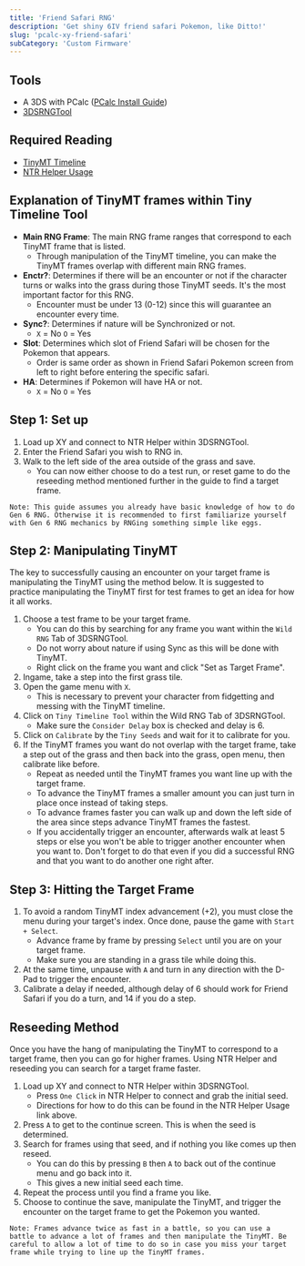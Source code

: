 ```yaml
---
title: 'Friend Safari RNG'
description: 'Get shiny 6IV friend safari Pokemon, like Ditto!'
slug: 'pcalc-xy-friend-safari'
subCategory: 'Custom Firmware'
---
```


## Tools

- A 3DS with PCalc ([PCalc Install Guide](https://www.pokemonrng.com/misc-3ds-installing-pcalc))
- [3DSRNGTool](https://github.com/wwwwwwzx/3DSRNGTool/releases)

## Required Reading

- [TinyMT Timeline](https://github.com/wwwwwwzx/3DSRNGTool/wiki/Gen6-TinyMT-Timeline-Calibration)
- [NTR Helper Usage](https://www.pokemonrng.com/ntr-helper-usage)

## Explanation of TinyMT frames within Tiny Timeline Tool

- **Main RNG Frame**: The main RNG frame ranges that correspond to each TinyMT frame that is listed.
  - Through manipulation of the TinyMT timeline, you can make the TinyMT frames overlap with different main RNG frames.
- **Enctr?**: Determines if there will be an encounter or not if the character turns or walks into the grass during those TinyMT seeds. It's the most important factor for this RNG.
  - Encounter must be under 13 (0-12) since this will guarantee an encounter every time.
- **Sync?**: Determines if nature will be Synchronized or not.
  - `X` = No `O` = Yes
- **Slot**: Determines which slot of Friend Safari will be chosen for the Pokemon that appears.
  - Order is same order as shown in Friend Safari Pokemon screen from left to right before entering the specific safari.
- **HA**: Determines if Pokemon will have HA or not.
  - `X` = No `O` = Yes

## Step 1: Set up

1. Load up XY and connect to NTR Helper within 3DSRNGTool.
2. Enter the Friend Safari you wish to RNG in.
3. Walk to the left side of the area outside of the grass and save.
   - You can now either choose to do a test run, or reset game to do the reseeding method mentioned further in the guide to find a target frame.

```
Note: This guide assumes you already have basic knowledge of how to do Gen 6 RNG. Otherwise it is recommended to first familiarize yourself with Gen 6 RNG mechanics by RNGing something simple like eggs.
```

## Step 2: Manipulating TinyMT

The key to successfully causing an encounter on your target frame is manipulating the TinyMT using the method below. It is suggested to practice manipulating the TinyMT first for test frames to get an idea for how it all works.

1. Choose a test frame to be your target frame.
   - You can do this by searching for any frame you want within the `Wild RNG` Tab of 3DSRNGTool.
   - Do not worry about nature if using Sync as this will be done with TinyMT.
   - Right click on the frame you want and click "Set as Target Frame".
2. Ingame, take a step into the first grass tile.
3. Open the game menu with `X`.
   - This is necessary to prevent your character from fidgetting and messing with the TinyMT timeline.
4. Click on `Tiny Timeline Tool` within the Wild RNG Tab of 3DSRNGTool.
   - Make sure the `Consider Delay` box is checked and delay is 6.
5. Click on `Calibrate` by the `Tiny Seeds` and wait for it to calibrate for you.
6. If the TinyMT frames you want do not overlap with the target frame, take a step out of the grass and then back into the grass, open menu, then calibrate like before.
   - Repeat as needed until the TinyMT frames you want line up with the target frame.
   - To advance the TinyMT frames a smaller amount you can just turn in place once instead of taking steps.
   - To advance frames faster you can walk up and down the left side of the area since steps advance TinyMT frames the fastest.
   - If you accidentally trigger an encounter, afterwards walk at least 5 steps or else you won't be able to trigger another encounter when you want to. Don't forget to do that even if you did a successful RNG and that you want to do another one right after.

## Step 3: Hitting the Target Frame

1. To avoid a random TinyMT index advancement (+2), you must close the menu during your target's index. Once done, pause the game with `Start + Select`.
   - Advance frame by frame by pressing `Select` until you are on your target frame.
   - Make sure you are standing in a grass tile while doing this.
2. At the same time, unpause with `A` and turn in any direction with the D-Pad to trigger the encounter.
3. Calibrate a delay if needed, although delay of 6 should work for Friend Safari if you do a turn, and 14 if you do a step.

## Reseeding Method

Once you have the hang of manipulating the TinyMT to correspond to a target frame, then you can go for higher frames. Using NTR Helper and reseeding you can search for a target frame faster.

1. Load up XY and connect to NTR Helper within 3DSRNGTool.
   - Press `One Click` in NTR Helper to connect and grab the initial seed.
   - Directions for how to do this can be found in the NTR Helper Usage link above.
2. Press `A` to get to the continue screen. This is when the seed is determined.
3. Search for frames using that seed, and if nothing you like comes up then reseed.
   - You can do this by pressing `B` then `A` to back out of the continue menu and go back into it.
   - This gives a new initial seed each time.
4. Repeat the process until you find a frame you like.
5. Choose to continue the save, manipulate the TinyMT, and trigger the encounter on the target frame to get the Pokemon you wanted.

```
Note: Frames advance twice as fast in a battle, so you can use a battle to advance a lot of frames and then manipulate the TinyMT. Be careful to allow a lot of time to do so in case you miss your target frame while trying to line up the TinyMT frames.
```
